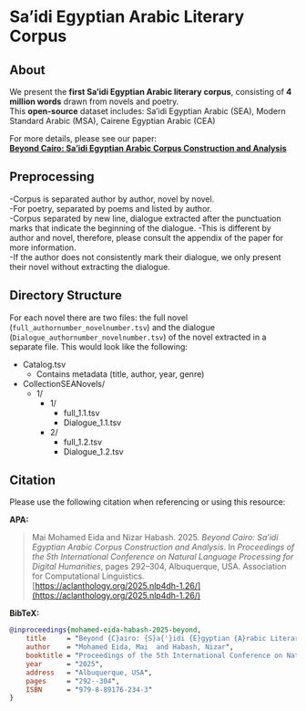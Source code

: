 # Sa’idi Egyptian Arabic Literary Corpus

##  About  
We present the **first Sa’idi Egyptian Arabic literary corpus**, consisting of **4 million words** drawn from novels and poetry.  
This **open-source** dataset includes: Sa’idi Egyptian Arabic (SEA), Modern Standard Arabic (MSA), Cairene Egyptian Arabic (CEA)


For more details, please see our paper:  
[**Beyond Cairo: Sa’idi Egyptian Arabic Corpus Construction and Analysis**](https://aclanthology.org/2025.nlp4dh-1.26/)


## Preprocessing  
-Corpus is separated author by author, novel by novel.  
-For poetry, separated by poems and listed by author.  
-Corpus separated by new line, dialogue extracted after the punctuation marks that indicate the beginning of the dialogue. 
-This is different by author and novel, therefore, please consult the appendix of the paper for more information.  
-If the author does not consistently mark their dialogue, we only present their novel without extracting the dialogue.

## Directory Structure  
For each novel there are two files: the full novel (`full_authornumber_novelnumber.tsv`) and the dialogue (`Dialogue_authornumber_novelnumber.tsv`) of the novel extracted in a separate file. This would look like the following:

- Catalog.tsv
  - Contains metadata (title, author, year, genre)
- CollectionSEANovels/
  - 1/
    - 1/
      - full_1.1.tsv
      - Dialogue_1.1.tsv
    - 2/
      - full_1.2.tsv
      - Dialogue_1.2.tsv


## Citation  
Please use the following citation when referencing or using this resource:

**APA:**

> Mai Mohamed Eida and Nizar Habash. 2025. *Beyond Cairo: Sa’idi Egyptian Arabic Corpus Construction and Analysis*. In *Proceedings of the 5th International Conference on Natural Language Processing for Digital Humanities*, pages 292–304, Albuquerque, USA. Association for Computational Linguistics.  
> [https://aclanthology.org/2025.nlp4dh-1.26/](https://aclanthology.org/2025.nlp4dh-1.26/)

**BibTeX:**

```bibtex
@inproceedings{mohamed-eida-habash-2025-beyond,
    title     = "Beyond {C}airo: {S}a{'}idi {E}gyptian {A}rabic Literary Corpus Construction and Analysis",
    author    = "Mohamed Eida, Mai  and Habash, Nizar",
    booktitle = "Proceedings of the 5th International Conference on Natural Language Processing for Digital Humanities",
    year      = "2025",
    address   = "Albuquerque, USA",
    pages     = "292--304",
    ISBN      = "979-8-89176-234-3"
}
